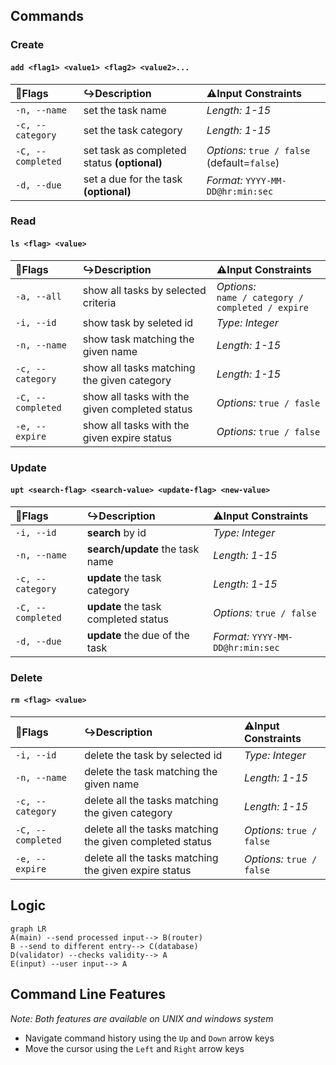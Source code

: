 Commands
---
### Create
#### `add <flag1> <value1> <flag2> <value2>...`
|🚩**Flags**|↪️**Description**|⚠️**Input Constraints**|
|:----------|:---------------|:---------------------|
|`-n, --name`|set the task name|*Length: 1-15*|
|`-c, --category`|set the task category|*Length: 1-15*|
|`-C, --completed`|set task as completed status **(optional)**|*Options:* `true / false` (default=`false`)|
|`-d, --due`|set a due for the task **(optional)**|*Format:* `YYYY-MM-DD@hr:min:sec`|
     
### Read
#### `ls <flag> <value>`
|🚩**Flags**|↪️**Description**|⚠️**Input Constraints**|
|:----------|:---------------|:---------------------|
|`-a, --all`|show all tasks by selected criteria|*Options:*<br>`name / category / completed / expire`|
|`-i, --id`|show task by seleted id|*Type: Integer*|
|`-n, --name`|show task matching the given name|*Length: 1-15*|
|`-c, --category`|show all tasks matching the given category|*Length: 1-15*|
|`-C, --completed`|show all tasks with the given completed status|*Options:* `true / fasle`|
|`-e, --expire`|show all tasks with the given expire status|*Options:* `true / false`|

### Update
#### `upt <search-flag> <search-value> <update-flag> <new-value>`
|🚩**Flags**|↪️**Description**|⚠️**Input Constraints**|
|:----------|:---------------|:---------------------|
|`-i, --id`|**search** by id|*Type: Integer*|
|`-n, --name`|**search/update** the task name|*Length: 1-15*|
|`-c, --category`|**update** the task category|*Length: 1-15*|
|`-C, --completed`|**update** the task completed status|*Options:* `true / false`|
|`-d, --due`|**update** the due of the task|*Format:* `YYYY-MM-DD@hr:min:sec`|

### Delete
#### `rm <flag> <value>`
|🚩**Flags**|↪️**Description**|⚠️**Input Constraints**|
|:----------|:---------------|:---------------------|
|`-i, --id`|delete the task by selected id|*Type: Integer*|
|`-n, --name`|delete the task matching the given name|*Length: 1-15*|
|`-c, --category`|delete all the tasks matching the given category|*Length: 1-15*|
|`-C, --completed`|delete all the tasks matching the given completed status|*Options:* `true / false`|
|`-e, --expire`|delete all the tasks matching the given expire status|*Options:* `true / false`|

Logic
---
```mermaid
graph LR
A(main) --send processed input--> B(router)
B --send to different entry--> C(database)
D(validator) --checks validity--> A
E(input) --user input--> A
```

Command Line Features 
---
*Note: Both features are available on UNIX and windows system*
- Navigate command history using the `Up` and `Down` arrow keys  
- Move the cursor using the `Left` and `Right` arrow keys



